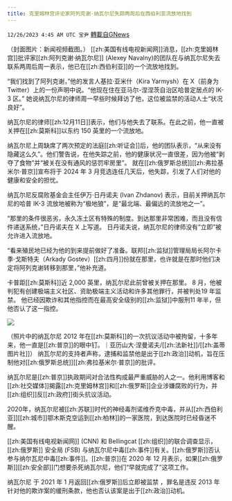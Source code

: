 ```yaml
---
title: 克里姆林宫评论家阿列克谢·纳瓦尔尼失踪两周后在西伯利亚流放地找到
---
```

`12/26/2023 4:45 AM UTC 宝尹` [轉載自GNews](https://gnews.org/articles/2151660)

（封面图片：新闻视频截图。）
[[zh:美国有线电视新闻网]]消息，[[zh:克里姆林宫]]批评家[[zh:阿列克谢·纳瓦尔尼]] (Alexey Navalny)的团队在与纳瓦尔尼失去联系两周后周一表示，他已在[[zh:西伯利亚]]的一个流放地找到。

“我们找到了阿列克谢，”他的发言人基拉·亚米什（Kira Yarmysh）在 X（前身为 Twitter）上的一份声明中说。“他现在住在亚马尔-涅涅茨自治区哈普定居点的 IK-3 区。”
她说纳瓦尔尼的律师周一早些时候拜访了他，这位被监禁的活动人士“状况良好”。

纳瓦尔尼的律师[[zh:12月11日]]表示，他们与他失去了联系。在此之前，他一直被关押在[[zh:莫斯科]]以东约 150 英里的一个流放地。

纳瓦尔尼上周缺席了两次预定的法庭[[zh:听证会]]后，他的团队表示，“从来没有隐藏这么久”。他们警告说，在他失踪之前，他的健康状况一直很差，因为他被“剥夺了食物”并“被关在没有通风的惩罚牢房里”。
就在[[zh:俄罗斯总统]][[zh:弗拉基米尔·普京]]宣布将于 2024 年 3 月竞选连任几天后，他失踪，引发了人们对他的健康和安全的担忧。

纳瓦尔尼反腐败基金会主任伊万·日丹诺夫 (Ivan Zhdanov) 表示，目前关押纳瓦尔尼的哈普 IK-3 流放地被称为“极地狼”，是“最北端、最偏远的流放地之一”。

“那里的条件很恶劣，永久冻土区有特殊的制度。到达那里非常困难，而且没有信件递送系统，”日丹诺夫在 X 上写道。
日丹诺夫说，纳瓦尔尼的律师没有“立即”被允许进入流放地。

“看来殖民地已经为他的到来提前做好了准备。联邦[[zh:监狱]]管理局局长阿尔卡季·戈斯特夫（Arkady Gostev）[[zh:四月]]份就在那里，也许就是在那时他们决定将阿列克谢转移到那里，”他补充道。

卡普距[[zh:莫斯科]]近 2,000 英里，纳瓦尔尼此前曾被关押在那里。
8 月，他被判犯有创建极端主义社区、资助极端主义活动和许多其他罪行，并被判处19 年监禁。 他已经因欺诈和其他指控而在最高安全级别的[[zh:监狱]]中服刑11 年半，但他否认了这一指控。

![](https://i.imgur.com/iX1tjeH.jpg)

（照片中的纳瓦尔尼 2012 年在[[zh:莫斯科]]的一次抗议活动中被拘留，十多年来，他一直是[[zh:普京]]的眼中钉。｜亚历山大·涅曼诺夫/[[zh:法新社]]/[[zh:盖蒂图片社]]）
纳瓦尔尼的支持者声称，逮捕和监禁他是出于[[zh:政治]]动机，旨在压制他对[[zh:俄罗斯总统]][[zh:弗拉基米尔·普京]]的批评。

纳瓦尔尼是[[zh:普京]]执政期间对合法性构成最严重威胁的人之一。他利用博客和[[zh:社交媒体]]揭露[[zh:克里姆林宫]]和[[zh:俄罗斯]]企业涉嫌腐败的行为，并[[zh:组织]]反[[zh:政府]]街头抗议活动。

2020年，纳瓦尔尼被[[zh:苏联]]时代的神经毒剂诺维乔克中毒，并从[[zh:西伯利亚]][[zh:城市]]鄂木斯克空运到[[zh:柏林]]的一家医院，到达医院时已经昏迷不醒。

[[zh:美国有线电视新闻网]] (CNN) 和 Bellingcat [[zh:组织]]的联合调查显示， [[zh:俄罗斯]] 安全局 (FSB) 与纳瓦尔尼中毒[[zh:事件]]有关。[[zh:俄罗斯]]否认参与纳尔瓦尼中毒[[zh:事件]]。[[zh:普京]]在 2020 年 12 月表示，如果[[zh:俄罗斯]][[zh:安全部]]门想要杀死纳瓦尔尼，他们“早就完成了”这项工作。

纳瓦尔尼 于 2021 年 1 月返回[[zh:俄罗斯]]后立即被监禁 ，罪名是违反 2013 年针对他的欺诈案的缓刑条款，他也否认该案是出于[[zh:政治]]动机。




